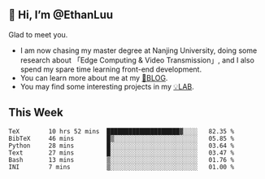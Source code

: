 ## 👋 Hi, I’m @EthanLuu

Glad to meet you.

- I am now chasing my master degree at Nanjing University, doing some research about 「Edge Computing & Video Transmission」, and I also spend my spare time learning front-end development.
- You can learn more about me at my [📝BLOG](https://blog.ethanloo.cn).
- You may find some interesting projects in my [💡LAB](https://lab.ethanloo.cn).

## This Week
<!--START_SECTION:waka-->

```text
TeX        10 hrs 52 mins  ████████████████████▓░░░░   82.35 %
BibTeX     46 mins         █▒░░░░░░░░░░░░░░░░░░░░░░░   05.85 %
Python     28 mins         █░░░░░░░░░░░░░░░░░░░░░░░░   03.64 %
Text       27 mins         █░░░░░░░░░░░░░░░░░░░░░░░░   03.47 %
Bash       13 mins         ▒░░░░░░░░░░░░░░░░░░░░░░░░   01.76 %
INI        7 mins          ▒░░░░░░░░░░░░░░░░░░░░░░░░   01.00 %
```

<!--END_SECTION:waka-->
